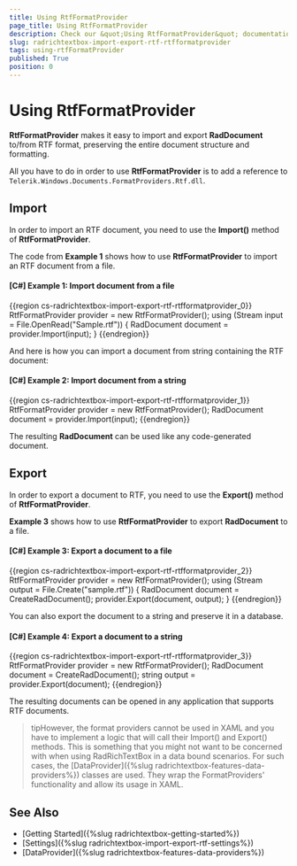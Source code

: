 ```yaml
---
title: Using RtfFormatProvider
page_title: Using RtfFormatProvider
description: Check our &quot;Using RtfFormatProvider&quot; documentation article for the RadRichTextBox {{ site.framework_name }} control.
slug: radrichtextbox-import-export-rtf-rtfformatprovider
tags: using-rtfFormatProvider
published: True
position: 0
---
```


# Using RtfFormatProvider

__RtfFormatProvider__ makes it easy to import and export __RadDocument__ to/from RTF format, preserving the entire document structure and formatting.
      

All you have to do in order to use __RtfFormatProvider__ is to add a reference to `Telerik.Windows.Documents.FormatProviders.Rtf.dll`.
  
## Import

In order to import an RTF document, you need to use the __Import()__ method of __RtfFormatProvider__.
    
The code from __Example 1__ shows how to use __RtfFormatProvider__ to import an RTF document from a file.
     
#### __[C#] Example 1: Import document from a file__

{{region cs-radrichtextbox-import-export-rtf-rtfformatprovider_0}}
    RtfFormatProvider provider = new RtfFormatProvider();
    using (Stream input = File.OpenRead("Sample.rtf"))
    {
        RadDocument document = provider.Import(input);
    }
{{endregion}}

And here is how you can import a document from string containing the RTF document:

#### __[C#] Example 2: Import document from a string__

{{region cs-radrichtextbox-import-export-rtf-rtfformatprovider_1}}
    RtfFormatProvider provider = new RtfFormatProvider();
    RadDocument document = provider.Import(input);
{{endregion}}

The resulting __RadDocument__ can be used like any code-generated document.
 
## Export

In order to export a document to RTF, you need to use the __Export()__ method of __RtfFormatProvider__.
        
__Example 3__ shows how to use __RtfFormatProvider__ to export __RadDocument__ to a file.

#### __[C#] Example 3: Export a document to a file__

{{region cs-radrichtextbox-import-export-rtf-rtfformatprovider_2}}
    RtfFormatProvider provider = new RtfFormatProvider();
    using (Stream output = File.Create("sample.rtf"))
    {
        RadDocument document = CreateRadDocument();
        provider.Export(document, output);
    }
{{endregion}}

You can also export the document to a string and preserve it in a database.

#### __[C#] Example 4: Export a document to a string__

{{region cs-radrichtextbox-import-export-rtf-rtfformatprovider_3}}
    RtfFormatProvider provider = new RtfFormatProvider();
    RadDocument document = CreateRadDocument();
    string output = provider.Export(document);
{{endregion}}

The resulting documents can be opened in any application that supports RTF documents.

>tipHowever, the format providers cannot be used in XAML and you have to implement a logic that will call their Import() and Export() methods. This is something that you might not want to be concerned with when using RadRichTextBox in a data bound scenarios. For such cases, the [DataProvider]({%slug radrichtextbox-features-data-providers%}) classes are used. They wrap the FormatProviders' functionality and allow its usage in XAML.

## See Also

 * [Getting Started]({%slug radrichtextbox-getting-started%})
 * [Settings]({%slug radrichtextbox-import-export-rtf-settings%})
 * [DataProvider]({%slug radrichtextbox-features-data-providers%})
